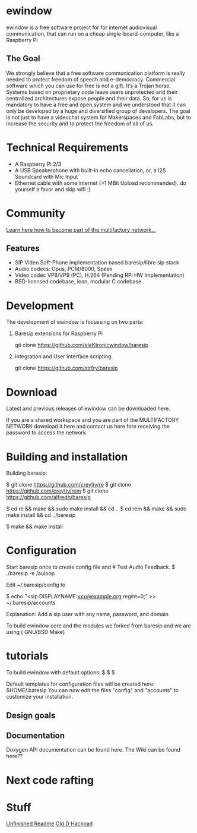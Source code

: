 # ewindow

ewindow is a free software project for for internet audiovisual communication, that can run on a cheap single-board-computer, like a Raspberry Pi

## The Goal

We strongly believe that a free software communication platform is
really needed to protect freedom of speech and e-democracy.
Commercial software which you can use for free is not a gift. It’s a Trojan horse.
Systems based on proprietary code leave users unprotected and their centralized architectures expose people and  their data.
So, for us is mandatory to have a free and open system and we understood
that it can only be developed by a huge and diversified group of developers.
The goal is not just to have a videochat system for Makerspaces and FabLabs, but to increase the security
and to protect the freedom of all of us.

Technical Requirements
======================

- A Raspberry Pi 2/3
- A USB Speakerphone with built-in echo cancellation, or, a I2S Soundcard with Mic Input
- Ethernet cable with some internet (>1 MBit Upload recommended). do yourself a favor and skip wifi :)


Community
=========

[Learn here how to become part of the multifactory network...](MultifactoryModel.md)


Features
--------

- SIP Video Soft-Phone implementation based baresip/libre sip stack
- Audio codecs: Opus, PCM/8000, Speex
- Video codec VP8/VP9 (PC), H.264 (Pending RPi HW Implementation)
- BSD-licensed codebase, lean, modular C codebase


Development  
===========

The development of ewindow is focussing on two parts:

1) Baresip extensions for Raspberry Pi

    git clone https://github.com/eleKtronicwindow/baresip

2) Integration and User Interface scripting

    git clone https://github.com/strfry/baresip


Download  
========
Latest and previous releases of ewindow can be downloaded here. 

If you are a shared workspace and you are part of the  MULTIFACTORY NETWORK
download it here and contact us here fore receiving the password to access the network.


Building and installation  
==================



Building baresip:

$ git clone https://github.com/creytiv/re
$ git clone https://github.com/creytiv/rem
$ git clone https://github.com/alfredh/baresip

$ cd re && make && sudo make install && cd ..
$ cd rem && make && sudo make install && cd ../baresip

$ make && make install


Configuration
=============

Start baresip once to create config file and  # Test Audio Feedback.
$ ./baresip -e /auloop

Edit ~/.baresip/config to 

$ echo "<sip:DISPLAYNAME:xxx@example.org;regint=0;" >> ~/.baresip/accounts 

Explanation: Add a sip user with any name, password, and domain 


To build ewindow core and the modules we forked from baresip and we are using ( GNU/BSD Make)

tutorials
======

To build ewindow with default options: 
$ 
$
$ 

Default templates for configuration files will be created here: $HOME/.baresip  You can now edit the files "config" and "accounts" to customize your installation.  




Design goals
------------
 
 
 
 
Documentation
-------------



Doxygen API documentation can be found here. 
The Wiki can be found here??


Next code rafting
==============




# Stuff

[Unfinished Readme](README.md)
[Old D Hackpad](Hackpad-D-export-09Dec2016.html)


